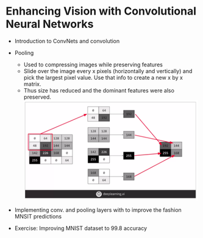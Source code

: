 # Enhancing Vision with Convolutional Neural Networks  

- Introduction to ConvNets and convolution  
- Pooling  
    - Used to compressing images while preserving features  
    - Slide over the image every x pixels (horizontally and vertically) and pick the largest pixel value. Use that info to create a new x by x matrix.  
    - Thus size has reduced and the dominant features were also preserved.  
    ![Convolutional](convolution.png)  
    
- Implementing conv. and pooling layers with to improve the fashion MNSIT predictions  
- Exercise: Improving MNIST dataset to 99.8 accuracy


